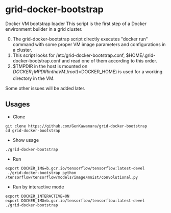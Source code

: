 grid-docker-bootstrap
=============
Docker VM bootstrap loader
This script is the first step of a Docker environment builder in a grid cluster. 

0. The grid-docker-bootstrap script directly executes "docker run" command with some proper VM image parameters and configurations in a cluster.
0. This script looks for /etc/grid-docker-bootstrap.conf, $HOME/.grid-docker-bootstrap.conf and read one of them according to this order.
0. $TMPDIR in the host is mounted on $DOCKER_TMPDIR in the VM. /root (=$DOCKER_HOME) is used for a working directory in the VM. 

Some other issues will be added later.


Usages
-----

 * Clone

 ```
git clone https://github.com/GenKawamura/grid-docker-bootstrap
cd grid-docker-bootstrap
```

 
 * Show usage

```
./grid-docker-bootstrap
```


 * Run

```
export DOCKER_IMG=b.gcr.io/tensorflow/tensorflow:latest-devel
 ./grid-docker-bootstrap python /tensorflow/tensorflow/models/image/mnist/convolutional.py
```


 * Run by interactive mode
 ```
export DOCKER_INTERACTIVE=ON
export DOCKER_IMG=b.gcr.io/tensorflow/tensorflow:latest-devel
./grid-docker-bootstrap
```
